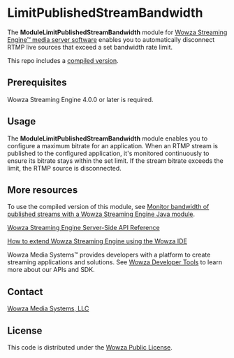 # LimitPublishedStreamBandwidth
The **ModuleLimitPublishedStreamBandwidth** module for [Wowza Streaming Engine™ media server software](https://www.wowza.com/products/streaming-engine) enables you to automatically disconnect RTMP live sources that exceed a set bandwidth rate limit.

This repo includes a [compiled version](/lib/wse-plugin-limitpublishedstreambandwidth.jar).

## Prerequisites
Wowza Streaming Engine 4.0.0 or later is required.

## Usage
The **ModuleLimitPublishedStreamBandwidth** module enables you to configure a maximum bitrate for an application. When an RTMP stream is published to the configured application, it's monitored continuously to ensure its bitrate stays within the set limit. If the stream bitrate exceeds the limit, the RTMP source is disconnected.

## More resources
To use the compiled version of this module, see [Monitor bandwidth of published streams with a Wowza Streaming Engine Java module](https://www.wowza.com/docs/how-to-monitor-bandwidth-of-published-streams-modulelimitpublishedstreambandwidth).

[Wowza Streaming Engine Server-Side API Reference](https://www.wowza.com/resources/serverapi/)

[How to extend Wowza Streaming Engine using the Wowza IDE](https://www.wowza.com/docs/how-to-extend-wowza-streaming-engine-using-the-wowza-ide)

Wowza Media Systems™ provides developers with a platform to create streaming applications and solutions. See [Wowza Developer Tools](https://www.wowza.com/resources/developers) to learn more about our APIs and SDK.

## Contact
[Wowza Media Systems, LLC](https://www.wowza.com/contact)

## License
This code is distributed under the [Wowza Public License](https://github.com/WowzaMediaSystems/wse-plugin-limitpublishedstreambandwidth/blob/master/LICENSE.txt).
